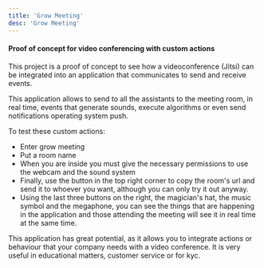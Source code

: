 ```yaml
---
title: 'Grow Meeting'
desc: 'Grow Meeting'
---
```


#### Proof of concept for video conferencing with custom actions

This project is a proof of concept to see how a videoconference (Jitsi) can be integrated into an application that communicates to send and receive events.

This application allows to send to all the assistants to the meeting room, in real time, events that generate sounds, execute algorithms or even send notifications
operating system push.

To test these custom actions:

- Enter grow meeting
- Put a room name
- When you are inside you must give the necessary permissions to use the webcam and the sound system
- Finally, use the button in the top right corner to copy the room's url and send it to whoever you want, although you can only try it out anyway.
- Using the last three buttons on the right, the magician's hat, the music symbol and the megaphone, you can see the things that are happening in the application and those attending the meeting will see it in real time at the same time.

This application has great potential, as it allows you to integrate actions or behaviour that your company needs with a video conference. It is very useful in educational matters, customer service or for kyc.
